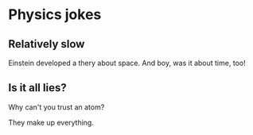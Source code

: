 # Physics jokes

## Relatively slow

Einstein developed a thery about space. And boy, was it about time, too!

## Is it all lies?

Why can't you trust an atom?

They make up everything.



